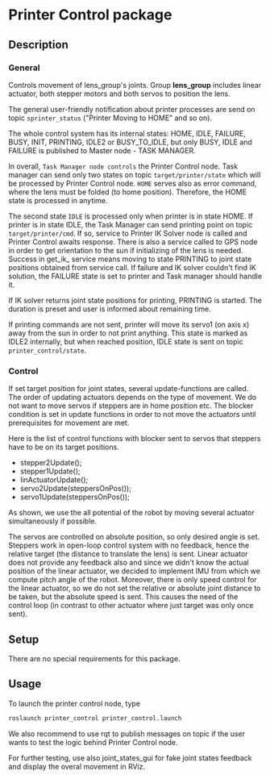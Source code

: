 # Printer Control package

## Description

### General
Controls movement of lens_group's joints. 
Group **lens_group** includes linear actuator, both stepper motors and both servos to position the lens.

The general user-friendly notification about printer processes are send on topic `sprinter_status` ("Printer Moving to HOME" and so on).

The whole control system has its internal states: HOME, IDLE, FAILURE, BUSY, INIT, PRINTING, IDLE2 or BUSY_TO_IDLE, 
but only BUSY, IDLE and FAILURE is published to Master node - TASK MANAGER. 

In overall, `Task Manager node controls` the Printer Control node. Task manager can send only two states 
on topic `target/printer/state` which will be processed by Printer Control node. `HOME` serves also as error command, 
where the lens must be folded (to home position). Therefore, the HOME state is processed in anytime. 

The second state `IDLE` is processed only when printer is in state HOME.
If printer is in state IDLE, the Task Manager can send printing point on topic `target/printer/cmd`. 
If so, service to Printer IK Solver node is called and Printer Control awaits response. There is also a service called to
GPS node in order to get orientation to the sun if initializing of the lens is needed. Success in get_ik_ service means moving 
to state PRINTING to joint state positions obtained from service call. If failure and IK solver couldn't find IK solution,
the FAILURE state is set to printer and Task manager should handle it.

If IK solver returns joint state positions for printing, PRINTING is started. The duration is preset and user is informed about remaining time. 

If printing commands are not sent, printer will move its servo1 (on axis x) away from the sun in order to not print anything.
This state is marked as IDLE2 internally, but when reached position, IDLE state is sent on topic `printer_control/state`.

### Control
If set target position for joint states, several update-functions are called.
The order of updating actuators depends on the type of movement. We do not want to move servos if steppers are in home position etc.
The blocker condition is set in update functions in order to not move the actuators until prerequisites for movement are met.

Here is the list of control functions with blocker sent to servos that steppers have to be on its target positions.
- stepper2Update();
- stepper1Update();
- linActuatorUpdate();
- servo2Update(steppersOnPos());
- servo1Update(steppersOnPos());

As shown, we use the all potential of the robot by moving several actuator simultaneously if possible.

The servos are controlled on absolute position, so only desired angle is set.
Steppers work in open-loop control system with no feedback, hence the relative target (the distance to translate the lens) is sent.
Linear actuator does not provide any feedback also and since we didn't know the actual position of the linear actuator, 
we decided to implement IMU from which we compute pitch angle of the robot. Moreover, there is only speed control for the linear actuator,
so we do not set the relative or absolute joint distance to be taken, but the absolute speed is sent. 
This causes the need of the control loop (in contrast to other actuator where just target was only once sent).

## Setup
There are no special requirements for this package.

## Usage
To launch the printer control node, type 
```bash
roslaunch printer_control printer_control.launch
```

We also recommend to use rqt to publish messages on topic if the user wants to test the logic behind Printer Control node. 

For further testing, use also joint_states_gui for fake joint states feedback and display the overal movement in RViz.
